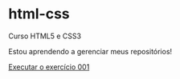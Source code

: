 # html-css
 Curso HTML5 e CSS3

Estou aprendendo a gerenciar meus repositórios!

<a href="https://homeromedeiros.github.io/html-css/exercicios/ex001/">Executar o exercício 001</a>